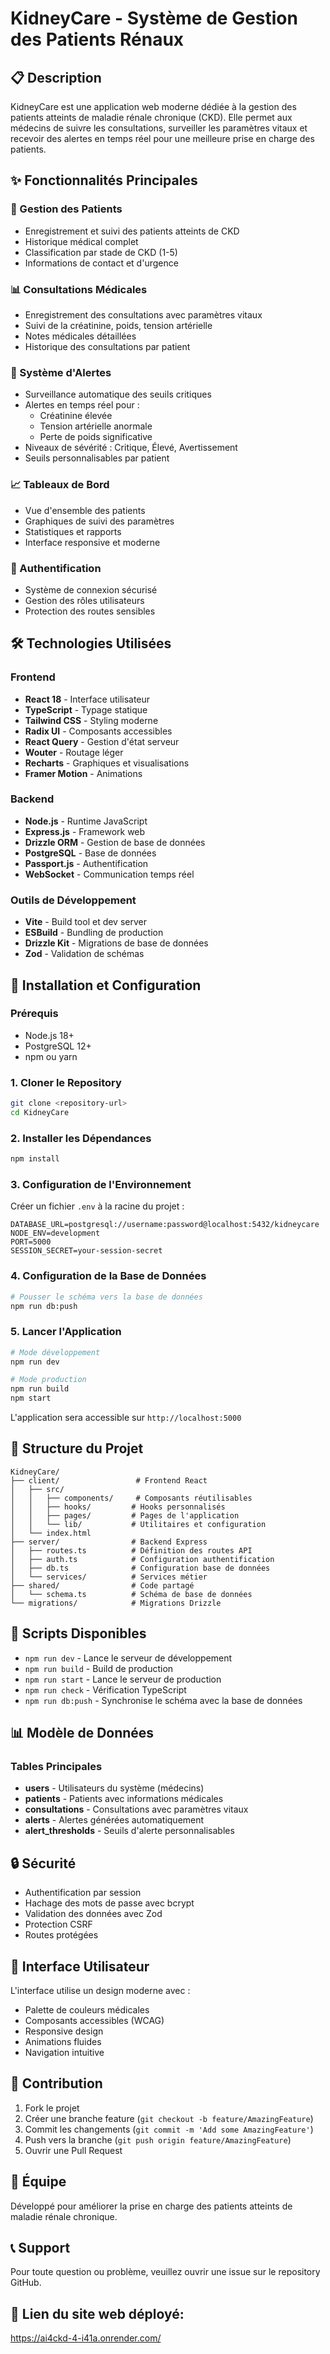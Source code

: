 # KidneyCare - Système de Gestion des Patients Rénaux

## 📋 Description

KidneyCare est une application web moderne dédiée à la gestion des patients atteints de maladie rénale chronique (CKD). Elle permet aux médecins de suivre les consultations, surveiller les paramètres vitaux et recevoir des alertes en temps réel pour une meilleure prise en charge des patients.

## ✨ Fonctionnalités Principales

### 🏥 Gestion des Patients
- Enregistrement et suivi des patients atteints de CKD
- Historique médical complet
- Classification par stade de CKD (1-5)
- Informations de contact et d'urgence

### 📊 Consultations Médicales
- Enregistrement des consultations avec paramètres vitaux
- Suivi de la créatinine, poids, tension artérielle
- Notes médicales détaillées
- Historique des consultations par patient

### 🚨 Système d'Alertes
- Surveillance automatique des seuils critiques
- Alertes en temps réel pour :
  - Créatinine élevée
  - Tension artérielle anormale
  - Perte de poids significative
- Niveaux de sévérité : Critique, Élevé, Avertissement
- Seuils personnalisables par patient

### 📈 Tableaux de Bord
- Vue d'ensemble des patients
- Graphiques de suivi des paramètres
- Statistiques et rapports
- Interface responsive et moderne

### 🔐 Authentification
- Système de connexion sécurisé
- Gestion des rôles utilisateurs
- Protection des routes sensibles

## 🛠️ Technologies Utilisées

### Frontend
- **React 18** - Interface utilisateur
- **TypeScript** - Typage statique
- **Tailwind CSS** - Styling moderne
- **Radix UI** - Composants accessibles
- **React Query** - Gestion d'état serveur
- **Wouter** - Routage léger
- **Recharts** - Graphiques et visualisations
- **Framer Motion** - Animations

### Backend
- **Node.js** - Runtime JavaScript
- **Express.js** - Framework web
- **Drizzle ORM** - Gestion de base de données
- **PostgreSQL** - Base de données
- **Passport.js** - Authentification
- **WebSocket** - Communication temps réel

### Outils de Développement
- **Vite** - Build tool et dev server
- **ESBuild** - Bundling de production
- **Drizzle Kit** - Migrations de base de données
- **Zod** - Validation de schémas

## 🚀 Installation et Configuration

### Prérequis
- Node.js 18+ 
- PostgreSQL 12+
- npm ou yarn

### 1. Cloner le Repository
```bash
git clone <repository-url>
cd KidneyCare
```

### 2. Installer les Dépendances
```bash
npm install
```

### 3. Configuration de l'Environnement
Créer un fichier `.env` à la racine du projet :
```env
DATABASE_URL=postgresql://username:password@localhost:5432/kidneycare
NODE_ENV=development
PORT=5000
SESSION_SECRET=your-session-secret
```

### 4. Configuration de la Base de Données
```bash
# Pousser le schéma vers la base de données
npm run db:push
```

### 5. Lancer l'Application
```bash
# Mode développement
npm run dev

# Mode production
npm run build
npm start
```

L'application sera accessible sur `http://localhost:5000`

## 📁 Structure du Projet

```
KidneyCare/
├── client/                 # Frontend React
│   ├── src/
│   │   ├── components/     # Composants réutilisables
│   │   ├── hooks/         # Hooks personnalisés
│   │   ├── pages/         # Pages de l'application
│   │   └── lib/           # Utilitaires et configuration
│   └── index.html
├── server/                # Backend Express
│   ├── routes.ts          # Définition des routes API
│   ├── auth.ts            # Configuration authentification
│   ├── db.ts              # Configuration base de données
│   └── services/          # Services métier
├── shared/                # Code partagé
│   └── schema.ts          # Schéma de base de données
└── migrations/            # Migrations Drizzle
```

## 🔧 Scripts Disponibles

- `npm run dev` - Lance le serveur de développement
- `npm run build` - Build de production
- `npm run start` - Lance le serveur de production
- `npm run check` - Vérification TypeScript
- `npm run db:push` - Synchronise le schéma avec la base de données

## 📊 Modèle de Données

### Tables Principales
- **users** - Utilisateurs du système (médecins)
- **patients** - Patients avec informations médicales
- **consultations** - Consultations avec paramètres vitaux
- **alerts** - Alertes générées automatiquement
- **alert_thresholds** - Seuils d'alerte personnalisables

## 🔒 Sécurité

- Authentification par session
- Hachage des mots de passe avec bcrypt
- Validation des données avec Zod
- Protection CSRF
- Routes protégées

## 📱 Interface Utilisateur

L'interface utilise un design moderne avec :
- Palette de couleurs médicales
- Composants accessibles (WCAG)
- Responsive design
- Animations fluides
- Navigation intuitive

## 🤝 Contribution

1. Fork le projet
2. Créer une branche feature (`git checkout -b feature/AmazingFeature`)
3. Commit les changements (`git commit -m 'Add some AmazingFeature'`)
4. Push vers la branche (`git push origin feature/AmazingFeature`)
5. Ouvrir une Pull Request


## 👥 Équipe

Développé pour améliorer la prise en charge des patients atteints de maladie rénale chronique.

## 📞 Support

Pour toute question ou problème, veuillez ouvrir une issue sur le repository GitHub. 
## 🔧 Lien du site web déployé:

 https://ai4ckd-4-i41a.onrender.com/ 

